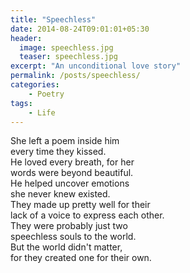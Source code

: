 ```yaml
---
title: "Speechless"
date: 2014-08-24T09:01:01+05:30
header:
  image: speechless.jpg
  teaser: speechless.jpg
excerpt: "An unconditional love story"
permalink: /posts/speechless/
categories:
    - Poetry
tags:
    - Life
---
```


She left a poem inside him  
every time they kissed.  
He loved every breath, for her   
words were beyond beautiful.  
He helped uncover emotions   
she never knew existed.   
They made up pretty well for their  
lack of a voice to express each other.  
They were probably just two   
speechless souls to the world.   
But the world didn't matter,   
for they created one for their own.
